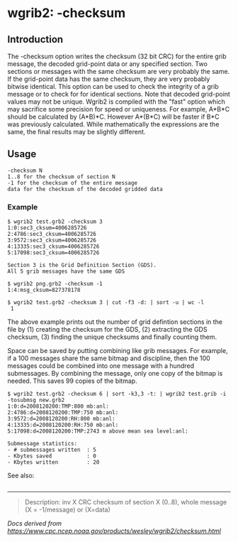 # wgrib2: -checksum

## Introduction

The -checksum option writes the checksum (32 bit CRC)
for the entire grib message, the decoded grid-point data or any
specified section. Two sections or messages with the same checksum are
very probably the same. If the grid-point data has the same
checksum, they are very probably bitwise identical. This option
can be used to check the integrity of a grib message or to check for
for identical sections. Note that decoded grid-point values may
not be unique. Wgrib2 is compiled with the "fast" option which may
sacrifice some precision for speed or uniqueness. For example,
A\*B\*C should be calculated by (A\*B)\*C. However A\*(B\*C) will be
faster if B\*C was previously calculated. While
mathematically the expressions are the same, the final results may
be slightly different.

## Usage

```
-checksum N
1..8 for the checksum of section N
-1 for the checksum of the entire message
data for the checksum of the decoded gridded data
```

### Example

```
$ wgrib2 test.grb2 -checksum 3
1:0:sec3_cksum=4006285726
2:4786:sec3_cksum=4006285726
3:9572:sec3_cksum=4006285726
4:13335:sec3_cksum=4006285726
5:17098:sec3_cksum=4006285726

Section 3 is the Grid Definition Section (GDS).
All 5 grib messages have the same GDS

$ wgrib2 png.grb2 -checksum -1
1:4:msg_cksum=827378178

```

```
$ wgrib2 test.grb2 -checksum 3 | cut -f3 -d: | sort -u | wc -l
 1
```

The above example prints out the number of grid defintion sections in the
file by (1) creating the checksum for the GDS, (2) extracting the GDS checksum,
(3) finding the unique checksums and finally counting them.

Space can be saved by putting combining like grib messages. For example,
if a 100 messages share the same bitmap and discipline, then the
100 messages could be combined into one message with a hundred
submessages. By combining the message, only one copy of the
bitmap is needed. This saves 99 copies of the bitmap.

```
$ wgrib2 test.grb2 -checksum 6 | sort -k3,3 -t: | wgrib2 test.grib -i -tosubmsg new.grb2
1:0:d=2008120200:TMP:800 mb:anl:
2:4786:d=2008120200:TMP:750 mb:anl:
3:9572:d=2008120200:RH:800 mb:anl:
4:13335:d=2008120200:RH:750 mb:anl:
5:17098:d=2008120200:TMP:2743 m above mean sea level:anl:

Submessage statistics:
- # submessages written  : 5
- Kbytes saved           : 0
- Kbytes written         : 20
```

See also:

```

```

---

> Description: inv X CRC checksum of section X (0..8), whole message (X = -1/message) or (X=data)

_Docs derived from <https://www.cpc.ncep.noaa.gov/products/wesley/wgrib2/checksum.html>_
